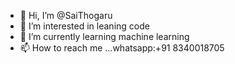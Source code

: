 - 👋 Hi, I’m @SaiThogaru
- 👀 I’m interested in leaning code
- 🌱 I’m currently learning machine learning
- 📫 How to reach me ...whatsapp:+91 8340018705


<!---
SaiThogaru/SaiThogaru is a ✨ special ✨ repository because its `README.md` (this file) appears on your GitHub profile.
You can click the Preview link to take a look at your changes.
--->
